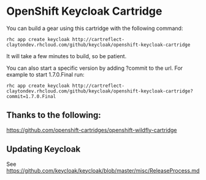 # OpenShift Keycloak Cartridge

You can build a gear using this cartridge with the following command:

	rhc app create keycloak http://cartreflect-claytondev.rhcloud.com/github/keycloak/openshift-keycloak-cartridge
	
It will take a few minutes to build, so be patient.

You can also start a specific version by adding ?commit<VERSION> to the url. For example to start 1.7.0.Final run:

	rhc app create keycloak http://cartreflect-claytondev.rhcloud.com/github/keycloak/openshift-keycloak-cartridge?commit=1.7.0.Final

## Thanks to the following:

https://github.com/openshift-cartridges/openshift-wildfly-cartridge

## Updating Keycloak

See https://github.com/keycloak/keycloak/blob/master/misc/ReleaseProcess.md
